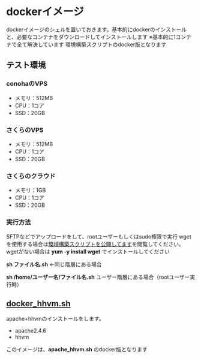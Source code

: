 # dockerイメージ

dockerイメージのシェルを置いておきます。基本的にdockerのインストールと、必要なコンテナをダウンロードしてインストールします
※基本的に1コンテナで全て解決しています
環境構築スクリプトのdocker版となります

## テスト環境
### conohaのVPS
* メモリ：512MB
* CPU：1コア
* SSD：20GB

### さくらのVPS
* メモリ：512MB
* CPU：1コア
* SSD：20GB

### さくらのクラウド
* メモリ：1GB
* CPU：1コア
* SSD：20GB

### 実行方法
SFTPなどでアップロードをして、rootユーザーもしくはsudo権限で実行
wgetを使用する場合は[環境構築スクリプトを公開してます](https://www.logw.jp/cloudserver/8886.html)を閲覧してください。
wgetがない場合は **yum -y install wget** でインストールしてください

**sh ファイル名.sh** ←同じ階層にある場合

**sh /home/ユーザー名/ファイル名.sh** ユーザー階層にある場合（rootユーザー実行時）

## [docker_hhvm.sh](https://github.com/site-lab/docker/docker_hhvm.sh)
apache+hhvmのインストールをします。
* apache2.4.6
* hhvm

このイメージは、**apache_hhvm.sh** のdocker版となります

